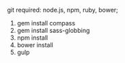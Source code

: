 git required: node.js, npm, ruby, bower;

1. gem install compass
2. gem install sass-globbing
3. npm install
4. bower install
5. gulp